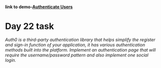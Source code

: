 #### link to demo-[Authenticate Users](https://abiola-farounbi.github.io/ecx-30days-of-code/day22/)

Day 22 task
==================
###### Auth0 is a third-party authentication library that helps simplify the register and sign-in function of your application, it has various authentication methods built into the platform. Implement an authentication page that will require the username/password pattern and also implement one social login.
